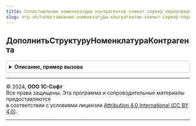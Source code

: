 ```yaml
---
title: Сопоставление номенклатуры контрагентов клиент сервер переопределяемый
slug: erp-uh/сопоставление-номенклатуры-контрагентов-клиент-сервер-переопределяемый
---
```



## ДополнитьСтруктуруНоменклатураКонтрагента
<details style="margin: 1em 0; padding: 0.5em; border: 1px solid #ccc; border-radius: 6px;">

<summary style="font-weight: bold; cursor: pointer;">Описание, пример вызова</summary>

```bsl

// Дополняет набор данных, представляющий номенклатуру контрагента.
// Вызывается из функции СопоставлениеНоменклатурыКонтрагентовКлиентСервер.НоваяНоменклатураКонтрагента
//
// Параметры:
//  НоменклатураКонтрагента - см. СопоставлениеНоменклатурыКонтрагентовКлиентСервер.НоваяНоменклатураКонтрагента
//
Процедура ДополнитьСтруктуруНоменклатураКонтрагента(НоменклатураКонтрагента) Экспорт
```

Пример вызова
```bsl
СопоставлениеНоменклатурыКонтрагентовКлиентСерверПереопределяемый.ДополнитьСтруктуруНоменклатураКонтрагента(НоменклатураКонтрагента) 
```
</details>

---

© 2024, **ООО 1С-Софт**  
Все права защищены. Эта программа и сопроводительные материалы предоставляются  
в соответствии с условиями лицензии [Attribution 4.0 International (CC BY 4.0)](https://creativecommons.org/licenses/by/4.0/legalcode).

---
